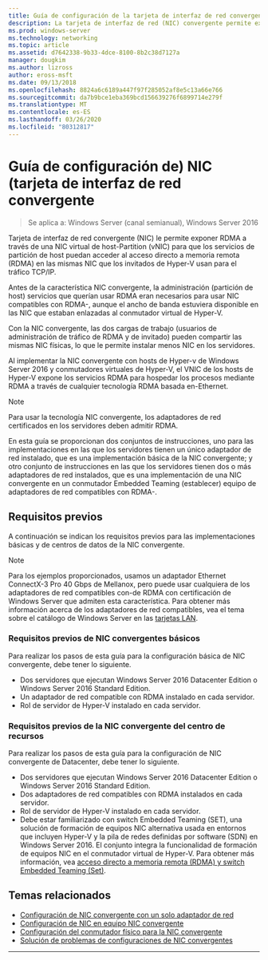 ```yaml
---
title: Guía de configuración de la tarjeta de interfaz de red convergente (NIC)
description: La tarjeta de interfaz de red (NIC) convergente permite exponer RDMA a través de una NIC virtual de partición de host (vNIC) para que los servicios de partición de host puedan tener acceso al acceso directo a memoria remota (RDMA) en las mismas NIC que los invitados de Hyper-V usan para el tráfico TCP/IP.
ms.prod: windows-server
ms.technology: networking
ms.topic: article
ms.assetid: d7642338-9b33-4dce-8100-8b2c38d7127a
manager: dougkim
ms.author: lizross
author: eross-msft
ms.date: 09/13/2018
ms.openlocfilehash: 8824a6c6189a447f97f285052af8e5c13a66e766
ms.sourcegitcommit: da7b9bce1eba369bcd156639276f6899714e279f
ms.translationtype: MT
ms.contentlocale: es-ES
ms.lasthandoff: 03/26/2020
ms.locfileid: "80312817"
---
```

# <a name="converged-network-interface-card-nic-configuration-guidance"></a>Guía de configuración de\) NIC \(tarjeta de interfaz de red convergente

>Se aplica a: Windows Server (canal semianual), Windows Server 2016

Tarjeta de interfaz de red convergente \(NIC\) le permite exponer RDMA a través de una NIC virtual de host\-Partition \(vNIC\) para que los servicios de partición de host puedan acceder al acceso directo a memoria remota \(RDMA\) en las mismas NIC que los invitados de Hyper-V usan para el tráfico TCP/IP.

Antes de la característica NIC convergente, la administración \(partición de host\) servicios que querían usar RDMA eran necesarios para usar NIC compatibles con RDMA\-, aunque el ancho de banda estuviera disponible en las NIC que estaban enlazadas al conmutador virtual de Hyper-V.

Con la NIC convergente, las dos cargas de trabajo \(usuarios de administración de tráfico de RDMA y de invitado\) pueden compartir las mismas NIC físicas, lo que le permite instalar menos NIC en los servidores.

Al implementar la NIC convergente con hosts de Hyper-v de Windows Server 2016 y conmutadores virtuales de Hyper-V, el VNIC de los hosts de Hyper-V expone los servicios RDMA para hospedar los procesos mediante RDMA a través de cualquier tecnología RDMA basada en\-Ethernet.

>[!NOTE]
>Para usar la tecnología NIC convergente, los adaptadores de red certificados en los servidores deben admitir RDMA.

En esta guía se proporcionan dos conjuntos de instrucciones, uno para las implementaciones en las que los servidores tienen un único adaptador de red instalado, que es una implementación básica de la NIC convergente; y otro conjunto de instrucciones en las que los servidores tienen dos o más adaptadores de red instalados, que es una implementación de una NIC convergente en un conmutador Embedded Teaming \(establecer\) equipo de adaptadores de red compatibles con RDMA\-.


## <a name="prerequisites"></a>Requisitos previos

A continuación se indican los requisitos previos para las implementaciones básicas y de centros de datos de la NIC convergente.

>[!NOTE]
>Para los ejemplos proporcionados, usamos un adaptador Ethernet ConnectX-3 Pro 40 Gbps de Mellanox, pero puede usar cualquiera de los adaptadores de red compatibles con\-de RDMA con certificación de Windows Server que admiten esta característica. Para obtener más información acerca de los adaptadores de red compatibles, vea el tema sobre el catálogo de Windows Server en las [tarjetas LAN](https://www.windowsservercatalog.com/results.aspx?&bCatID=1468&cpID=0&avc=85&ava=0&avt=0&avq=46&OR=1).

### <a name="basic-converged-nic-prerequisites"></a>Requisitos previos de NIC convergentes básicos

Para realizar los pasos de esta guía para la configuración básica de NIC convergente, debe tener lo siguiente.

- Dos servidores que ejecutan Windows Server 2016 Datacenter Edition o Windows Server 2016 Standard Edition.
- Un adaptador de red compatible con RDMA instalado en cada servidor.
- Rol de servidor de Hyper-V instalado en cada servidor.

### <a name="datacenter-converged-nic-prerequisites"></a>Requisitos previos de la NIC convergente del centro de recursos

Para realizar los pasos de esta guía para la configuración de NIC convergente de Datacenter, debe tener lo siguiente.

- Dos servidores que ejecutan Windows Server 2016 Datacenter Edition o Windows Server 2016 Standard Edition.
- Dos adaptadores de red compatibles con RDMA instalados en cada servidor.
- Rol de servidor de Hyper-V instalado en cada servidor.
- Debe estar familiarizado con switch Embedded Teaming \(SET\), una solución de formación de equipos NIC alternativa usada en entornos que incluyen Hyper-V y la pila de redes definidas por software (SDN) en Windows Server 2016. El conjunto integra la funcionalidad de formación de equipos NIC en el conmutador virtual de Hyper-V. Para obtener más información, vea [acceso directo a memoria remota (RDMA) y switch Embedded Teaming (Set)](../../../virtualization/hyper-v-virtual-switch/RDMA-and-Switch-Embedded-Teaming.md).

## <a name="related-topics"></a>Temas relacionados
- [Configuración de NIC convergente con un solo adaptador de red](cnic-single.md)
- [Configuración de NIC en equipo NIC convergente](cnic-datacenter.md)
- [Configuración del conmutador físico para la NIC convergente](cnic-app-switch-config.md)
- [Solución de problemas de configuraciones de NIC convergentes](cnic-app-troubleshoot.md)

---